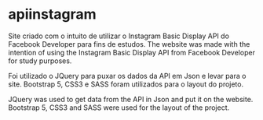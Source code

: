 # apiinstagram

Site criado com o intuito de utilizar o Instagram Basic Display API do Facebook Developer para fins de estudos.
The website was made with the intention of using the Instagram Basic Display API from Facebook Developer for study purposes.

Foi utilizado o JQuery para puxar os dados da API em Json e levar para o site. Bootstrap 5, CSS3 e SASS foram utilizados para o layout do projeto.

JQuery was used to get data from the API in Json and put it on the website. Bootstrap 5, CSS3 and SASS were used for the layout of the project.

